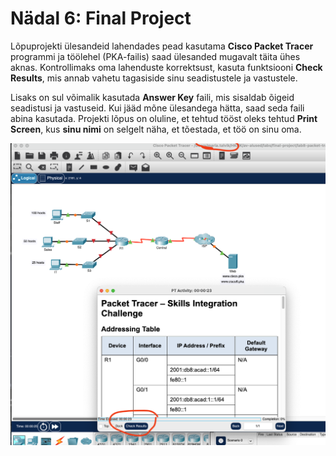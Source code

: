 # Nädal 6: Final Project

Lõpuprojekti ülesandeid lahendades pead kasutama **Cisco Packet Tracer** programmi ja töölehel (PKA-failis) saad ülesanded mugavalt täita ühes aknas. Kontrollimaks oma lahenduste korrektsust, kasuta funktsiooni **Check Results**, mis annab vahetu tagasiside sinu seadistustele ja vastustele.

Lisaks on sul võimalik kasutada **Answer Key** faili, mis sisaldab õigeid seadistusi ja vastuseid. Kui jääd mõne ülesandega hätta, saad seda faili abina kasutada. Projekti lõpus on oluline, et tehtud tööst oleks tehtud **Print Screen**, kus **sinu nimi** on selgelt näha, et tõestada, et töö on sinu oma.

![Packet Tracer ülesande aken](/lectures/images/packet_tracer_task_window.png)
